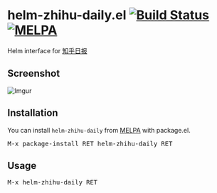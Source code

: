 # helm-zhihu-daily.el [![Build Status](https://travis-ci.org/xuchunyang/helm-zhihu-daily.svg?branch=master)](https://travis-ci.org/xuchunyang/helm-zhihu-daily) [![MELPA](http://melpa.org/packages/helm-zhihu-daily-badge.svg)](http://melpa.org/#/helm-zhihu-daily)

Helm interface for [知乎日报](http://daily.zhihu.com)

## Screenshot

![Imgur](http://i.imgur.com/i6RLz8Q.png)

## Installation

You can install `helm-zhihu-daily` from [MELPA](http://melpa.org/) with package.el.

<kbd>M-x package-install RET helm-zhihu-daily RET</kbd>

## Usage

<kbd>M-x helm-zhihu-daily RET</kbd>
